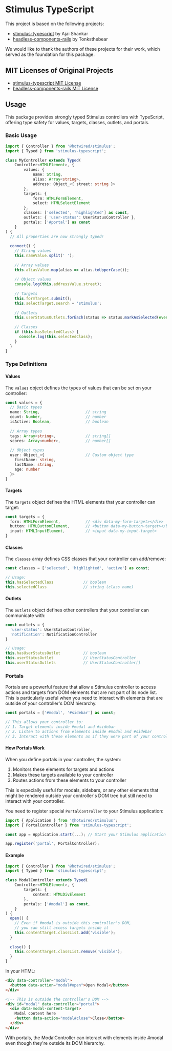 # Stimulus TypeScript

This project is based on the following projects:

- [stimulus-typescript](https://github.com/ajaishankar/stimulus-typescript/tree/main) by Ajai Shankar
- [headless-components-rails](https://github.com/Tonksthebear/headless-components-rails) by Tonksthebear

We would like to thank the authors of these projects for their work, which served as the foundation for this package.

## MIT Licenses of Original Projects

- [stimulus-typescript MIT License](https://github.com/ajaishankar/stimulus-typescript/tree/main?tab=MIT-1-ov-file)
- [headless-components-rails MIT License](https://github.com/Tonksthebear/headless-components-rails?tab=MIT-1-ov-file)

## Usage

This package provides strongly typed Stimulus controllers with TypeScript, offering type safety for values, targets, classes, outlets, and portals.

### Basic Usage

```typescript
import { Controller } from '@hotwired/stimulus';
import { Typed } from 'stimulus-typescript';

class MyController extends Typed(
    Controller<HTMLElement>, {
        values: {
            name: String,
            alias: Array<string>,
            address: Object_<{ street: string }>
        },
        targets: {
            form: HTMLFormElement,
            select: HTMLSelectElement
        },
        classes: ['selected', 'highlighted'] as const,
        outlets: { 'user-status': UserStatusController },
        portals: ['#portal'] as const
    }
) {
  // All properties are now strongly typed!
  
  connect() {
    // String values
    this.nameValue.split(' ');
    
    // Array values
    this.aliasValue.map(alias => alias.toUpperCase());
    
    // Object values
    console.log(this.addressValue.street);
    
    // Targets
    this.formTarget.submit();
    this.selectTarget.search = 'stimulus';
    
    // Outlets
    this.userStatusOutlets.forEach(status => status.markAsSelected(event));
    
    // Classes
    if (this.hasSelectedClass) {
      console.log(this.selectedClass);
    }
  }
}
```

### Type Definitions

#### Values

The `values` object defines the types of values that can be set on your controller:

```typescript
const values = {
  // Basic types
  name: String,                    // string
  count: Number,                   // number
  isActive: Boolean,               // boolean
  
  // Array types
  tags: Array<string>,             // string[]
  scores: Array<number>,           // number[]
  
  // Object types
  user: Object_<{                  // Custom object type
    firstName: string,
    lastName: string,
    age: number
  }>
}
```

#### Targets

The `targets` object defines the HTML elements that your controller can target:

```typescript
const targets = {
  form: HTMLFormElement,           // <div data-my-form-target></div>
  button: HTMLButtonElement,       // <button data-my-button-target></button>
  input: HTMLInputElement,         // <input data-my-input-target>
}
```

#### Classes

The `classes` array defines CSS classes that your controller can add/remove:

```typescript
const classes = ['selected', 'highlighted', 'active'] as const;

// Usage:
this.hasSelectedClass             // boolean
this.selectedClass                // string (class name)
```

#### Outlets

The `outlets` object defines other controllers that your controller can communicate with:

```typescript
const outlets = {
  'user-status': UserStatusController,
  'notification': NotificationController
}

// Usage:
this.hasUserStatusOutlet          // boolean
this.userStatusOutlet             // UserStatusController
this.userStatusOutlets            // UserStatusController[]
```

### Portals

Portals are a powerful feature that allow a Stimulus controller to access actions and targets from DOM elements that are not part of its node list. This is particularly useful when you need to interact with elements that are outside of your controller's DOM hierarchy.

```typescript
const portals = ['#modal', '#sidebar'] as const;

// This allows your controller to:
// 1. Target elements inside #modal and #sidebar
// 2. Listen to actions from elements inside #modal and #sidebar
// 3. Interact with these elements as if they were part of your controller's DOM
```

#### How Portals Work

When you define portals in your controller, the system:

1. Monitors these elements for targets and actions
2. Makes these targets available to your controller
3. Routes actions from these elements to your controller

This is especially useful for modals, sidebars, or any other elements that might be rendered outside your controller's DOM tree but still need to interact with your controller.

You need to register special `PortalController` to your Stimulus application:
```typescript
import { Application } from '@hotwired/stimulus';
import { PortalController } from 'stimulus-typescript';

const app = Application.start(...); // Start your Stimulus application

app.register('portal', PortalController);
```

#### Example

```typescript
import { Controller } from '@hotwired/stimulus';
import { Typed } from 'stimulus-typescript';

class ModalController extends Typed(
    Controller<HTMLElement>, {
        targets: {
            content: HTMLDivElement
        },
        portals: ['#modal'] as const,
    }
) {
  open() {
    // Even if #modal is outside this controller's DOM,
    // you can still access targets inside it
    this.contentTarget.classList.add('visible');
  }
  
  close() {
    this.contentTarget.classList.remove('visible');
  }
}
```

In your HTML:

```html
<div data-controller="modal">
  <button data-action="modal#open">Open Modal</button>
</div>

<!-- This is outside the controller's DOM -->
<div id="modal" data-controller="portal">
  <div data-modal-content-target>
    Modal content here
    <button data-action="modal#close">Close</button>
  </div>
</div>
```

With portals, the ModalController can interact with elements inside #modal even though they're outside its DOM hierarchy.
